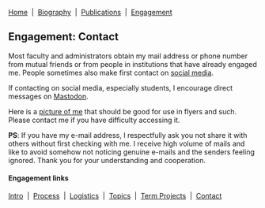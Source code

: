 [Home](/)&nbsp;&nbsp;\|&nbsp;&nbsp;[Biography](/bio)&nbsp;&nbsp;\|&nbsp;&nbsp;[Publications](/pubs)&nbsp;&nbsp;\|&nbsp;&nbsp;[Engagement](/engagement/)

## Engagement: Contact

Most faculty and administrators obtain my mail address or phone number from mutual friends or from people
in institutions that have already engaged me. People sometimes also make first contact on [social media](/#social).

If contacting on social media, especially students, I encourage direct messages on [Mastodon](https://hachyderm.io/@smurthys).

Here is a [picture of me](/images/BSSVCUPDN.jpg) that should be good for use in flyers and such.
Please contact me if you have difficulty accessing it.

**PS**: If you have my e-mail address, I respectfully ask you not share it with others without
first checking with me. I receive high volume of mails and like to avoid somehow not noticing 
genuine e-mails and the senders feeling ignored. Thank you for your understanding and cooperation. 

#### Engagement links

[Intro](/engagement/)&nbsp;&nbsp;\|&nbsp;&nbsp;[Process](process)&nbsp;&nbsp;\|&nbsp;&nbsp;[Logistics](logistics)&nbsp;&nbsp;\|&nbsp;&nbsp;[Topics](topics)&nbsp;&nbsp;\|&nbsp;&nbsp;[Term Projects](term-projects)&nbsp;&nbsp;\|&nbsp;&nbsp;[Contact](contact)